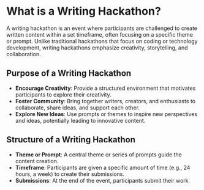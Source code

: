 # What is a Writing Hackathon?

A writing hackathon is an event where participants are challenged to create written content within a set timeframe, often focusing on a specific theme or prompt. Unlike traditional hackathons that focus on coding or technology development, writing hackathons emphasize creativity, storytelling, and collaboration.

## Purpose of a Writing Hackathon
- **Encourage Creativity**: Provide a structured environment that motivates participants to explore their creativity.
- **Foster Community**: Bring together writers, creators, and enthusiasts to collaborate, share ideas, and support each other.
- **Explore New Ideas**: Use prompts or themes to inspire new perspectives and ideas, potentially leading to innovative content.

## Structure of a Writing Hackathon
- **Theme or Prompt**: A central theme or series of prompts guide the content creation.
- **Timeframe**: Participants are given a specific amount of time (e.g., 24 hours, a week) to create their submissions.
- **Submissions**: At the end of the event, participants submit their work
